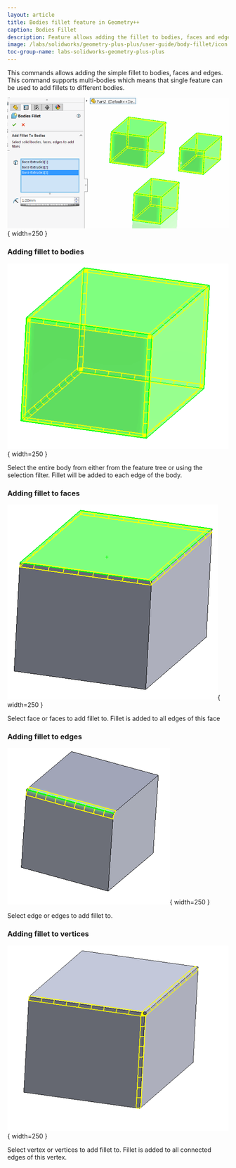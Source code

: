 ```yaml
---
layout: article
title: Bodies fillet feature in Geometry++
caption: Bodies Fillet
description: Feature allows adding the fillet to bodies, faces and edges and supports multi-bodies in SOLIDWORKS model
image: /labs/solidworks/geometry-plus-plus/user-guide/body-fillet/icon.png
toc-group-name: labs-solidworks-geometry-plus-plus
---
```

This commands allows adding the simple fillet to bodies, faces and edges. This command supports multi-bodies which means that single feature can be used to add fillets to different bodies.

![Bodies fillet property manager page](solid-bodies-fillet.png){ width=250 }

### Adding fillet to bodies

![Fillet added to a solid body](full-body-fillet.png){ width=250 }

Select the entire body from either from the feature tree or using the selection filter. Fillet will be added to each edge of the body.

### Adding fillet to faces

![Fillet added to face](face-fillet.png){ width=250 }

Select face or faces to add fillet to. Fillet is added to all edges of this face

### Adding fillet to edges

![Fillet added to edge](edge-fillet.png){ width=250 }

Select edge or edges to add fillet to.

### Adding fillet to vertices

![Fillet added to edges of vertex](vertex-fillet.png){ width=250 }

Select vertex or vertices to add fillet to. Fillet is added to all connected edges of this vertex.

